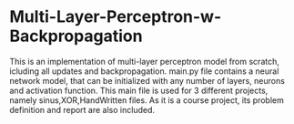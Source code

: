 # Multi-Layer-Perceptron-w-Backpropagation
This is an implementation of multi-layer perceptron model from scratch, icluding all updates and backpropagation.
main.py file contains a neural network model, that can be initialized with any number of layers, neurons and activation function. This main file is used for 3
different projects, namely sinus,XOR,HandWritten files. As it is a course project, its problem definition and report are also included.
